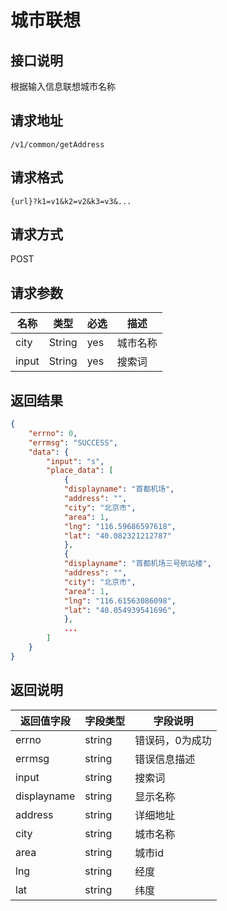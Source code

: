 # 城市联想

## 接口说明

根据输入信息联想城市名称

## 请求地址

`/v1/common/getAddress`

## 请求格式

`{url}?k1=v1&k2=v2&k3=v3&...`

## 请求方式

POST

## 请求参数

| 名称  | 类型   | 必选 | 描述     |
| ----- | ------ | ---- | -------- |
| city  | String | yes  | 城市名称 |
| input | String | yes  | 搜索词   |

## 返回结果

```json
{
    "errno": 0,
    "errmsg": "SUCCESS",
    "data": {
        "input": "s",
        "place_data": [
            {
            "displayname": "首都机场",
            "address": "",
            "city": "北京市",
            "area": 1,
            "lng": "116.59686597618",
            "lat": "40.082321212787"
            },
            {
            "displayname": "首都机场三号航站楼",
            "address": "",
            "city": "北京市",
            "area": 1,
            "lng": "116.61563086098",
            "lat": "40.054939541696",
            },
            ...
        ]
    }
}
```

## 返回说明

| 返回值字段  | 字段类型 | 字段说明        |
| ----------- | -------- | --------------- |
| errno       | string   | 错误码，0为成功 |
| errmsg      | string   | 错误信息描述    |
| input       | string   | 搜索词          |
| displayname | string   | 显示名称        |
| address     | string   | 详细地址        |
| city        | string   | 城市名称        |
| area        | string   | 城市id          |
| lng         | string   | 经度            |
| lat         | string   | 纬度            |